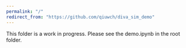 ```yaml
---
permalink: "/"
redirect_from: "https://github.com/qiuwch/diva_sim_demo"
---
```


This folder is a work in progress. Please see the demo.ipynb in the root folder.
